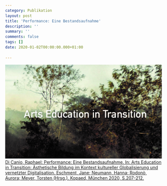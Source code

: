 ```yaml
---
category: Publikation
layout: post
title: 'Performance: Eine Bestandsaufnahme'
description: ''
summary: ''
comments: false
tags: []
date: 2020-01-02T00:00:00.000+01:00

---
```

![](/uploads/artseducationintransition_cover.jpg)[Di Canio, Raphael: Performance: Eine Bestandsaufnahme. In: Arts Education in Transition: Ästhetische Bildung im Kontext kultureller Globalisierung und vernetzter Digitalisation. Eschment, Jane; Neumann, Hanna; Rodonò, Aurora; Meyer, Torsten  (Hrsg.). Kopaed, München 2020, S.207-212.](http://kunst.uni-koeln.de/zahn/2020/04/05/sammelband-arts-education-in-transition-erschienen/)